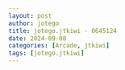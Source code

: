 ```yaml
---
layout: post
author: jotego
title: jotego.jtkiwi - 0645124
date: 2024-09-08
categories: [Arcade, jtkiwi]
tags: [jotego.jtkiwi]
---
```


